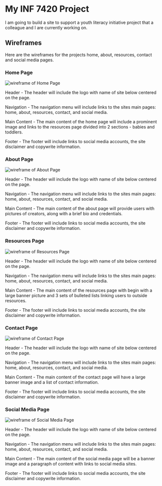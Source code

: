 # My INF 7420 Project
I am going to build a site to support a youth literacy initiative project that a colleague and I are currently working on. 

## Wireframes
Here are the wireframes for the projects home, about, resources, contact and social media pages. 

### Home Page

![wireframe of Home Page](WIREFRAMES/Home.jpg)

Header - The header will include the logo with name of site below centered on the page.

Navigation - The navigation menu will include links to the sites main pages: home, about, resources, contact, and social media.

Main Content - The main content of the home page will include a prominent image and links to the resources page divided into 2 sections - babies and toddlers.

Footer - The footer will include links to social media accounts, the site disclaimer and copywrite information.

### About Page

![wireframe of About Page](WIREFRAMES/About.jpg)

Header - The header will include the logo with name of site below centered on the page.

Navigation - The navigation menu will include links to the sites main pages: home, about, resources, contact, and social media.

Main Content - The main content of the about page will provide users with pictures of creators, along with a brief bio and credentials.

Footer - The footer will include links to social media accounts, the site disclaimer and copywrite information.

### Resources Page

![wireframe of Resources Page](WIREFRAMES/Resources.jpg)

Header - The header will include the logo with name of site below centered on the page.

Navigation - The navigation menu will include links to the sites main pages: home, about, resources, contact, and social media.

Main Content - The main content of the resources page with begin with a large banner picture and 3 sets of bulleted lists linking users to outside resources.

Footer - The footer will include links to social media accounts, the site disclaimer and copywrite information.

### Contact Page

![wireframe of Contact Page](WIREFRAMES/Contact.jpg)

Header - The header will include the logo with name of site below centered on the page.

Navigation - The navigation menu will include links to the sites main pages: home, about, resources, contact, and social media.

Main Content - The main content of the contact page will have a large banner image and a list of contact information.

Footer - The footer will include links to social media accounts, the site disclaimer and copywrite information.

### Social Media Page

![wireframe of Social Media Page](WIREFRAMES/Social.jpg)

Header - The header will include the logo with name of site below centered on the page.

Navigation - The navigation menu will include links to the sites main pages: home, about, resources, contact, and social media.

Main Content - The main content of the social media page will be a banner image and a paragraph of content with links to social media sites.

Footer - The footer will include links to social media accounts, the site disclaimer and copywrite information.








